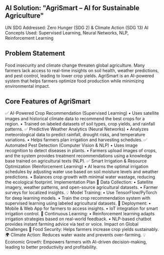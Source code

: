 ## AI Solution: "AgriSmart – AI for Sustainable Agriculture"
UN SDG Addressed: Zero Hunger (SDG 2) & Climate Action (SDG 13) AI Concepts Used: Supervised Learning, Neural Networks, NLP, Reinforcement Learning
## Problem Statement
Food insecurity and climate change threaten global agriculture. Many farmers lack access to real-time insights on soil health, weather predictions, and pest control, leading to lower crop yields. AgriSmart is an AI-powered system that helps farmers optimize food production while minimizing environmental impact.
## Core Features of AgriSmart
✅ AI-Powered Crop Recommendation (Supervised Learning)
•	Uses satellite images and historical climate data to recommend the best crops for a region.
•	Trained on labeled datasets of soil types, crop yields, and rainfall patterns.
✅ Predictive Weather Analytics (Neural Networks)
•	Analyzes meteorological data to predict rainfall, drought risks, and temperature variations.
•	Helps farmers plan irrigation and harvesting schedules.
✅ Automated Pest Detection (Computer Vision & NLP)
•	Uses image recognition to detect diseases in plants.
•	Farmers upload images of crops, and the system provides treatment recommendations using a knowledge base trained on agricultural texts (NLP).
✅ Smart Irrigation & Resource Optimization (Reinforcement Learning)
•	AI learns the optimal irrigation schedules by adjusting water use based on soil moisture levels and weather predictions.
•	Balances crop growth with minimal water wastage, reducing the ecological footprint.
Implementation Plan
🚀 Data Collection:
•	Satellite imagery, weather patterns, and open-source agricultural datasets.
•	Farmer surveys for localized insights.
💡 Model Training:
•	Use TensorFlow/PyTorch for deep learning models.
•	Train the crop recommendation system with supervised learning using labeled agricultural datasets.
📲 Deployment:
•	Mobile & Web App for farmers to access insights.
•	IoT integration for smart irrigation control.
🔄 Continuous Learning:
•	Reinforcement learning adapts irrigation strategies based on real-world feedback.
•	NLP-based chatbot provides instant farming advice via text or voice.
Impact on Global Challenges
🌱 Food Security: Helps farmers increase crop yields sustainably. 🌍 Climate Action: Reduces water waste and prevents over-farming. 💡 Economic Growth: Empowers farmers with AI-driven decision-making, leading to better productivity and profitability.

